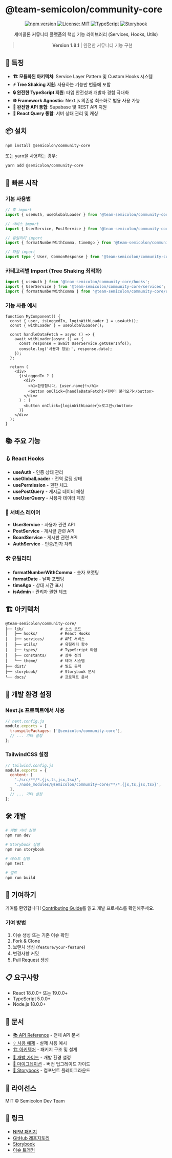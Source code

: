 # @team-semicolon/community-core

<div align="center">

[![npm version](https://img.shields.io/npm/v/@team-semicolon/community-core.svg)](https://www.npmjs.com/package/@team-semicolon/community-core)
[![License: MIT](https://img.shields.io/badge/License-MIT-yellow.svg)](https://opensource.org/licenses/MIT)
[![TypeScript](https://img.shields.io/badge/TypeScript-5.0+-blue.svg)](https://www.typescriptlang.org/)
[![Storybook](https://img.shields.io/badge/Storybook-Available-ff4785.svg)](https://semicolon-community-core.vercel.app)

세미콜론 커뮤니티 플랫폼의 핵심 기능 라이브러리 (Services, Hooks, Utils)

> **Version 1.8.1** | 완전한 커뮤니티 기능 구현

</div>

## 🚀 특징

- **🏗️ 모듈화된 아키텍처**: Service Layer Pattern 및 Custom Hooks 시스템
- **⚡ Tree Shaking 지원**: 사용하는 기능만 번들에 포함
- **🔒 완전한 TypeScript 지원**: 타입 안전성과 개발자 경험 극대화
- **🌐 Framework Agnostic**: Next.js 의존성 최소화로 범용 사용 가능
- **🔧 완전한 API 통합**: Supabase 및 REST API 지원
- **🔄 React Query 통합**: 서버 상태 관리 및 캐싱

## 📦 설치

```bash
npm install @semicolon/community-core
```

또는 yarn을 사용하는 경우:

```bash
yarn add @semicolon/community-core
```

## 🎯 빠른 시작

### 기본 사용법

```typescript
// 훅 import
import { useAuth, useGlobalLoader } from '@team-semicolon/community-core';

// 서비스 import
import { UserService, PostService } from '@team-semicolon/community-core';

// 유틸리티 import
import { formatNumberWithComma, timeAgo } from '@team-semicolon/community-core';

// 타입 import
import type { User, CommonResponse } from '@team-semicolon/community-core';
```

### 카테고리별 Import (Tree Shaking 최적화)

```typescript
import { useAuth } from '@team-semicolon/community-core/hooks';
import { UserService } from '@team-semicolon/community-core/services';
import { formatNumberWithComma } from '@team-semicolon/community-core/utils';
```

### 기능 사용 예시

```tsx
function MyComponent() {
  const { user, isLoggedIn, loginWithLoader } = useAuth();
  const { withLoader } = useGlobalLoader();

  const handleDataFetch = async () => {
    await withLoader(async () => {
      const response = await UserService.getUserInfo();
      console.log('사용자 정보:', response.data);
    });
  };

  return (
    <div>
      {isLoggedIn ? (
        <div>
          <h1>환영합니다, {user.name}!</h1>
          <button onClick={handleDataFetch}>데이터 불러오기</button>
        </div>
      ) : (
        <button onClick={loginWithLoader}>로그인</button>
      )}
    </div>
  );
}
```

## 📚 주요 기능


### 🪝 React Hooks
- **useAuth** - 인증 상태 관리
- **useGlobalLoader** - 전역 로딩 상태
- **usePermission** - 권한 체크
- **usePostQuery** - 게시글 데이터 페칭
- **useUserQuery** - 사용자 데이터 페칭

### 🔧 서비스 레이어
- **UserService** - 사용자 관련 API
- **PostService** - 게시글 관련 API
- **BoardService** - 게시판 관련 API
- **AuthService** - 인증/인가 처리

### 🛠️ 유틸리티
- **formatNumberWithComma** - 숫자 포맷팅
- **formatDate** - 날짜 포맷팅
- **timeAgo** - 상대 시간 표시
- **isAdmin** - 관리자 권한 체크

## 🏗️ 아키텍처

```
@team-semicolon/community-core/
├── lib/                # 소스 코드
│   ├── hooks/          # React Hooks
│   ├── services/       # API 서비스
│   ├── utils/          # 유틸리티 함수
│   ├── types/          # TypeScript 타입
│   ├── constants/      # 상수 정의
│   └── theme/          # 테마 시스템
├── dist/               # 빌드 출력
├── storybook/          # Storybook 문서
└── docs/               # 프로젝트 문서
```

## 🔧 개발 환경 설정

### Next.js 프로젝트에서 사용

```javascript
// next.config.js
module.exports = {
  transpilePackages: ['@semicolon/community-core'],
  // ... 기타 설정
};
```

### TailwindCSS 설정

```javascript
// tailwind.config.js
module.exports = {
  content: [
    './src/**/*.{js,ts,jsx,tsx}',
    './node_modules/@semicolon/community-core/**/*.{js,ts,jsx,tsx}',
  ],
  // ... 기타 설정
};
```



## 🛠️ 개발

```bash
# 개발 서버 실행
npm run dev

# Storybook 실행
npm run storybook

# 테스트 실행
npm test

# 빌드
npm run build
```

## 🤝 기여하기

기여를 환영합니다! [Contributing Guide](./CONTRIBUTING.md)를 읽고 개발 프로세스를 확인해주세요.

### 기여 방법
1. 이슈 생성 또는 기존 이슈 확인
2. Fork & Clone
3. 브랜치 생성 (`feature/your-feature`)
4. 변경사항 커밋
5. Pull Request 생성

## 📋 요구사항

- React 18.0.0+ 또는 19.0.0+
- TypeScript 5.0.0+
- Node.js 18.0.0+

## 📖 문서

- [📚 API Reference](./docs/API_REFERENCE.md) - 전체 API 문서
- [💡 사용 예제](./docs/USAGE_EXAMPLES.md) - 실제 사용 예시
- [🏗️ 아키텍처](./docs/ARCHITECTURE.md) - 패키지 구조 및 설계
- [🚀 개발 가이드](./docs/DEVELOPMENT.md) - 개발 환경 설정
- [🔄 마이그레이션](./docs/MIGRATION.md) - 버전 업그레이드 가이드
- [🎨 Storybook](https://semicolon-community-core.vercel.app) - 컴포넌트 플레이그라운드

## 📝 라이선스

MIT © Semicolon Dev Team

## 🔗 링크

- [NPM 패키지](https://www.npmjs.com/package/@team-semicolon/community-core)
- [GitHub 레포지토리](https://github.com/semicolon-devteam/community-core)
- [Storybook](https://semicolon-community-core.vercel.app)
- [이슈 트래커](https://github.com/semicolon-devteam/community-core/issues)